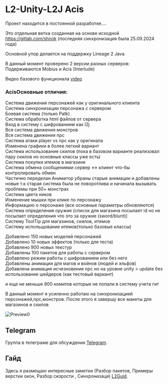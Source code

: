# L2-Unity-L2J Acis

<p>Проект находится в постоянной разработке....</p>

Это отдельная ветка созданная на основе исходной https://gitlab.com/shnok (последняя синхронизация была 25.09.2024 года)

Основной упор делается на поддержку Lineage 2 Java 

В данный момент проверено 2 версии разных серверов:
Подерживаются Mobius и Acis  (Interlude)

Видео базового функционала [video](https://jmp.sh/70qYH2gU) 

### AcisОсновные отличия:    
Система движения персонажей как у оригинального клиента  
Система синхронизации персонажа с сервером  
Боевая система (только Patk)  
Система обработка html файлов от сервера  
Вход в систему с шифрованием как l2j   
Вся система движения монстров     
Вся система движения npc  
Система атаки player vs npc как у оригинала  
Изменена графики в более легкий вариант   
Система использование скилов (пока в базовом варианте реализовал пару скилов но основные классы уже есть)  
Система покупки итемов в магазине  
Система обмена сообщениями сервер <-> клиент что-бы контролировать обмен  
Частично переделан Аниматор убраны старые анимации и добавлены новые т.к старая система была не поворотлива и начинала вызывать проблемы при 50+ монстрах  
Система цвета ников  
Изменение мышки при клике по персонажу  
Информацию о персонаже (все основные параметры обновляются)  
Система определения оружия (список для магазина посылает id но не посылает определения что это за оружие (sword/blunt))  
Систему ToolTip для магазинов, скилов, итемов  
Систему испольщование итемов(только базовые классы)  

Добавлено 150 новых моделей персонажей  
Добавлено 10 новых эффектов (только для теста)  
Добавлено 900 новых текстур  
Добавлены 100 пакетов для работы с сервером  
Добавлено режим работы с шифрованием или без него  
Добавлены анимации для магов и войнов (людей и эльфов)  
Добавлена анимация исчезновения npc но на уровне unity > update  без использование шейдеров (как тестовый вариант)  

и еще не меньше 800 комитов которые не попали в систему учета гит  


В данный момент я усиленно работаю на синхронизацией персонажей,npc,монстров. После этого я завершу все макеты для магазинов и скилов  

<img src="https://i.ibb.co/fVPrb7m2/base-walpepr-2.png" alt="Preview0" style="max-width: 75%; height: auto;">  

## Telegram  
Группа в телеграме для обсуждения  [Telegram](https://t.me/l2unityForL2j).  


## Гайд  
Здесь я размещаю интересные заметки (Разбор пакетов, Примеры верстки окон, Разбор скорости , Синхронизаци)  [L2Guid](https://github.com/gawric/Guide-L2Unity).  
